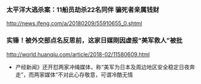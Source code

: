 ### 太平洋大逃杀案：11船员劫杀22名同伴 骗死者亲属钱财
http://news.ifeng.com/a/20180209/55910655_0.shtml

### 实锤！被外交部点名反思前，这家日媒刚因虚报“美军救人”被批
http://world.huanqiu.com/article/2018-02/11580609.html
- 产经新闻》还开怼两家冲绳媒体，称“美军为日本及周边地区安全稳定日夜奔走”，而两家媒体“不对此心存敬意，可谓冷酷无情
